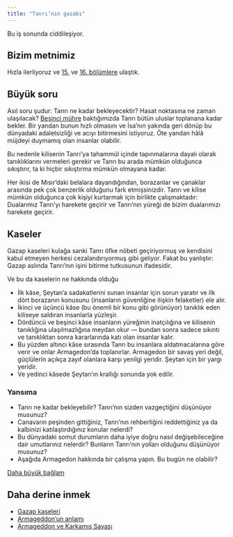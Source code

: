 ```yaml
---
title: "Tanrı’nın gazabı"
---
```



Bu iş sonunda ciddileşiyor.


## Bizim metnimiz

<a name="8d4c"></a>
Hızla ilerliyoruz ve [15.](https://www.bibleserver.com/TR/Vahiy15) ve [16. bölümlere](https://www.bibleserver.com/TR/Vahiy16) ulaştık.


## Büyük soru

<a name="5a01"></a>
Asıl soru şudur: Tanrı ne kadar bekleyecektir? Hasat noktasına ne zaman ulaşılacak? [Beşinci mühre](https://www.bibleserver.com/TR/Vahiy6%3A9-11) baktığımızda Tanrı bütün uluslar toplanana kadar bekler. Bir yandan bunun hızlı olmasını ve İsa’nın yakında geri dönüp bu dünyadaki adaletsizliği ve acıyı bitirmesini istiyoruz. Öte yandan hâlâ müjdeyi duymamış olan insanlar olabilir.

Bu nedenle kilisenin Tanrı’ya tahammül içinde tapınmalarına dayalı olarak tanıklıklarını vermeleri gerekir ve Tanrı bu arada mümkün olduğunca sıkıştırır, ta ki hiçbir sıkıştırma mümkün olmayana kadar.

Her ikisi de Mısır’daki belalara dayandığından, borazanlar ve çanaklar arasında pek çok benzerlik olduğunu fark etmişsinizdir. Tanrı ve kilise mümkün olduğunca çok kişiyi kurtarmak için birlikte çalışmaktadır: Dualarımız Tanrı’yı harekete geçirir ve Tanrı’nın yüreği de bizim dualarımızı harekete geçirir.


## Kaseler

<a name="f16f"></a>
Gazap kaseleri kulağa sanki Tanrı öfke nöbeti geçiriyormuş ve kendisini kabul etmeyen herkesi cezalandırıyormuş gibi geliyor. Fakat bu yanlıştır: Gazap aslında Tanrı’nın işini bitirme tutkusunun ifadesidir.

Ve bu da kaselerin ne hakkında olduğu

- İlk kâse, Şeytan’a sadakatlerini sunan insanlar için sorun yaratır ve ilk dört borazanın konusunu (insanların güvenliğine ilişkin felaketler) ele alır.
- İkinci ve üçüncü kâse (bu önemli bir konu gibi görünüyor) tanıklık eden kiliseye saldıran insanlarla yüzleşir.
- Dördüncü ve beşinci kâse insanların yüreğinin inatçılığına ve kilisenin tanıklığına ulaşılmazlığına meydan okur — bundan sonra sadece sıkıntı ve tanıklıktan sonra kararlarında katı olan insanlar kalır.
- Bu yüzden altıncı kâse sırasında Tanrı bu insanlara aldatmacalarına göre verir ve onlar Armagedon’da toplanırlar. Armagedon bir savaş yeri değil, güçlülerin açıkça zayıf olanlara karşı yenilgi yeridir. Şeytan için bir yargı yeridir.
- Ve yedinci kâsede Şeytan’ın krallığı sonunda yok edilir.



### Yansıma

<a name="3fce"></a>
- Tanrı ne kadar bekleyebilir? Tanrı’nın sizden vazgeçtiğini düşünüyor musunuz?
- Canavarın peşinden gittiğiniz, Tanrı’nın rehberliğini reddettiğiniz ya da kalbinizi katılaştırdığınız konular nelerdi?
- Bu dünyadaki somut durumların daha iyiye doğru nasıl değişebileceğine dair umutlarınız nelerdir? Bunların Tanrı’nın yolları olduğunu düşünüyor musunuz?
- Aşağıda Armagedon hakkında bir çalışma yapın. Bu bugün ne olabilir?




[Daha büyük bağlam](../../../gen/index/appl/the-book-of-revelation)


## Daha derine inmek

<a name="d4d4"></a>
- [Gazap kaseleri](../../../content/bowls/expl/the-bowls-of-wrath)
- [Armageddon’un anlamı](../../../content/bowls/expl/the-key-to-armageddon)
- [Armageddon ve Karkamış Savaşı](../../../content/bowls/expl/armageddon-and-the-battle-of-karkemish)







[](https://github.com/revelation-today/revelation-today/blob/main/exampleSite/content/docs/content/bowls/appl/the-wrath-of-god.tr.md)
